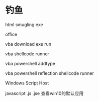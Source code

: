 # 钓鱼

html smugling    exe

office  &#x20;

&#x20;         vba    download exe run

&#x20;         vba     shellcode runner

&#x20;         vba   powershell addtype

&#x20;        vba  powershell    reflection  shellcode runner

Windows Script Host

&#x20;        javascript       .js            .jse     查看win10的默认应用
